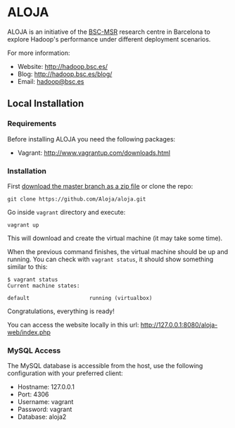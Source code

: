 ALOJA
=====

ALOJA is an initiative of the [BSC-MSR](http://www.bscmsrc.eu/) research centre in Barcelona to explore Hadoop's performance under different deployment scenarios.

For more information:

- Website: http://hadoop.bsc.es/
- Blog: http://hadoop.bsc.es/blog/
- Email: hadoop@bsc.es

## Local Installation

### Requirements

Before installing ALOJA you need the following packages:

- Vagrant: http://www.vagrantup.com/downloads.html

### Installation

First [download the master branch as a zip file](https://github.com/Aloja/aloja/archive/master.zip) or clone the repo:

    git clone https://github.com/Aloja/aloja.git

Go inside `vagrant` directory and execute:

    vagrant up

This will download and create the virtual machine (it may take some time).

When the previous command finishes, the virtual machine should be up and running. You can check with `vagrant status`, it should show something similar to this:

    $ vagrant status
    Current machine states:

    default                   running (virtualbox)

Congratulations, everything is ready!

You can access the website locally in this url: http://127.0.0.1:8080/aloja-web/index.php

### MySQL Access

The MySQL database is accessible from the host, use the following configuration with your preferred client:

- Hostname: 127.0.0.1
- Port: 4306
- Username: vagrant
- Password: vagrant
- Database: aloja2
